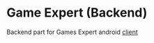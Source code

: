 # Game Expert (Backend)
Backend part for Games Expert android [client](https://github.com/Riobener/gmexpert-android)


